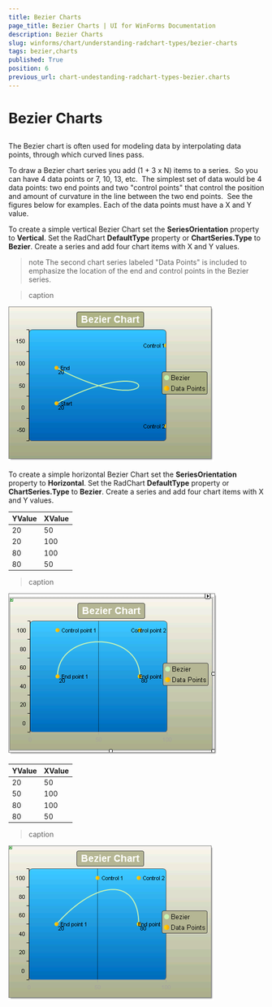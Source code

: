 ```yaml
---
title: Bezier Charts
page_title: Bezier Charts | UI for WinForms Documentation
description: Bezier Charts
slug: winforms/chart/understanding-radchart-types/bezier-charts
tags: bezier,charts
published: True
position: 6
previous_url: chart-undestanding-radchart-types-bezier.charts
---
```


# Bezier Charts



## 

The Bezier chart is often used for modeling data by interpolating data points, through which curved lines pass. 

To draw a Bezier chart series you add (1 + 3 x N) items to a series.  So you can have 4 data points or 7, 10, 13, etc.  The simplest set of data would be 4 data points: two end points and two "control points" that control the position and amount of curvature in the line between the two end points.  See the figures below for examples. Each of the data points must have a X and Y value. 

To create a simple vertical Bezier Chart set the __SeriesOrientation__ property to __Vertical__. Set the RadChart __DefaultType__ property or __ChartSeries.Type__ to __Bezier__. Create a series and add four chart items with X and Y values.

>note The second chart series labeled "Data Points" is included to emphasize the location of the end and control points in the Bezier series.
>

>caption 

![chart-undestanding-radchart-types-bezier 001](images/chart-undestanding-radchart-types-bezier001.png)

To create a simple horizontal Bezier Chart set the __SeriesOrientation__ property to __Horizontal__. Set the RadChart __DefaultType__ property or __ChartSeries.Type__ to __Bezier__. Create a series and add four chart items with X and Y values.



| __YValue__ | __XValue__ |
|----|----|
|20|50|
|20|100|
|80|100|
|80|50|

>caption 

![chart-undestanding-radchart-types-bezier 002](images/chart-undestanding-radchart-types-bezier002.png)





| __YValue__ | __XValue__ |
|----|----|
|20|50|
|50|100|
|80|100|
|80|50|
>caption 

![chart-undestanding-radchart-types-bezier 003](images/chart-undestanding-radchart-types-bezier003.png)
